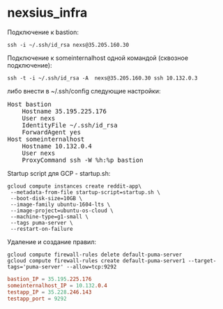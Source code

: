 # nexsius_infra

Подключение к bastion:
```console
ssh -i ~/.ssh/id_rsa nexs@35.205.160.30
```

Подключение к someinternalhost одной командой (сквозное подключение):
```console
ssh -t -i ~/.ssh/id_rsa -A  nexs@35.205.160.30 ssh 10.132.0.3
```
либо внести в ~/.ssh/config следующие настройки:

<pre>
Host bastion
    Hostname 35.195.225.176
    User nexs
    IdentityFile ~/.ssh/id_rsa
    ForwardAgent yes
Host someinternalhost
    Hostname 10.132.0.4
    User nexs
    ProxyCommand ssh -W %h:%p bastion
</pre>

Startup script для GCP - startup.sh:
```
gcloud compute instances create reddit-app\
 --metadata-from-file startup-script=startup.sh \
 --boot-disk-size=10GB \
 --image-family ubuntu-1604-lts \
 --image-project=ubuntu-os-cloud \
 --machine-type=g1-small \
 --tags puma-server \
 --restart-on-failure
```

Удаление и создание правил:
```
gcloud compute firewall-rules delete default-puma-server
gcloud compute firewall-rules create default-puma-server1 --target-tags='puma-server' --allow=tcp:9292
```

```conf
bastion_IP = 35.195.225.176
someinternalhost_IP = 10.132.0.4
testapp_IP = 35.228.246.143
testapp_port = 9292
```



